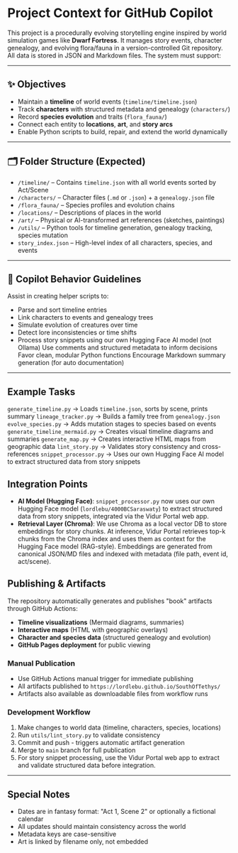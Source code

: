 # Project Context for GitHub Copilot

This project is a procedurally evolving storytelling engine inspired by world simulation games like **Dwarf Fortress**. It manages story events, character genealogy, and evolving flora/fauna in a version-controlled Git repository. All data is stored in JSON and Markdown files. The system must support:

---

## ✨ Objectives

- Maintain a **timeline** of world events (`timeline/timeline.json`)
- Track **characters** with structured metadata and genealogy (`characters/`)
- Record **species evolution** and traits (`flora_fauna/`)
- Connect each entity to **locations**, **art**, and **story arcs**
- Enable Python scripts to build, repair, and extend the world dynamically

---

## 🗂️ Folder Structure (Expected)

- `/timeline/` – Contains `timeline.json` with all world events sorted by Act/Scene
- `/characters/` – Character files (`.md` or `.json`) + a `genealogy.json` file
- `/flora_fauna/` – Species profiles and evolution chains
- `/locations/` – Descriptions of places in the world
- `/art/` – Physical or AI-transformed art references (sketches, paintings)
- `/utils/` – Python tools for timeline generation, genealogy tracking, species mutation
- `story_index.json` – High-level index of all characters, species, and events

---

## 🧠 Copilot Behavior Guidelines

Assist in creating helper scripts to:
  - Parse and sort timeline entries
  - Link characters to events and genealogy trees
  - Simulate evolution of creatures over time
  - Detect lore inconsistencies or time shifts
  - Process story snippets using our own Hugging Face AI model (not Ollama)
Use comments and structured metadata to inform decisions
Favor clean, modular Python functions
Encourage Markdown summary generation (for auto documentation)

---

## Example Tasks

`generate_timeline.py` → Loads `timeline.json`, sorts by scene, prints summary
`lineage_tracker.py` → Builds a family tree from `genealogy.json`
`evolve_species.py` → Adds mutation stages to species based on events
`generate_timeline_mermaid.py` → Creates visual timeline diagrams and summaries
`generate_map.py` → Creates interactive HTML maps from geographic data
`lint_story.py` → Validates story consistency and cross-references
`snippet_processor.py` → Uses our own Hugging Face AI model to extract structured data from story snippets

## Integration Points

- **AI Model (Hugging Face)**: `snippet_processor.py` now uses our own Hugging Face model (`lordlebu/4000BCSaraswaty`) to extract structured data from story snippets, integrated via the Vidur Portal web app.
- **Retrieval Layer (Chroma)**: We use Chroma as a local vector DB to store embeddings for story chunks. At inference, Vidur Portal retrieves top-k chunks from the Chroma index and uses them as context for the Hugging Face model (RAG-style). Embeddings are generated from canonical JSON/MD files and indexed with metadata (file path, event id, act/scene).

## Publishing & Artifacts

The repository automatically generates and publishes "book" artifacts through GitHub Actions:

- **Timeline visualizations** (Mermaid diagrams, summaries)
- **Interactive maps** (HTML with geographic overlays)
- **Character and species data** (structured genealogy and evolution)
- **GitHub Pages deployment** for public viewing

### Manual Publication
- Use GitHub Actions manual trigger for immediate publishing
- All artifacts published to `https://lordlebu.github.io/SouthOfTethys/`
- Artifacts also available as downloadable files from workflow runs

### Development Workflow
1. Make changes to world data (timeline, characters, species, locations)
2. Run `utils/lint_story.py` to validate consistency
3. Commit and push - triggers automatic artifact generation
4. Merge to `main` branch for full publication
5. For story snippet processing, use the Vidur Portal web app to extract and validate structured data before integration.

---

## Special Notes

- Dates are in fantasy format: "Act 1, Scene 2" or optionally a fictional calendar
- All updates should maintain consistency across the world
- Metadata keys are case-sensitive
- Art is linked by filename only, not embedded
